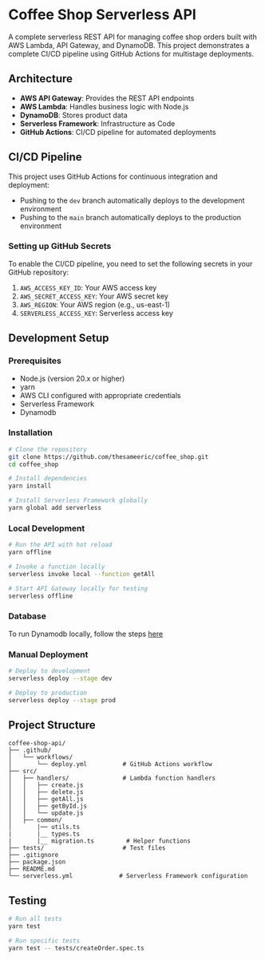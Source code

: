 # Coffee Shop Serverless API

A complete serverless REST API for managing coffee shop orders built with AWS Lambda, API Gateway, and DynamoDB. This project demonstrates a complete CI/CD pipeline using GitHub Actions for multistage deployments.

## Architecture

- **AWS API Gateway**: Provides the REST API endpoints
- **AWS Lambda**: Handles business logic with Node.js
- **DynamoDB**: Stores product data
- **Serverless Framework**: Infrastructure as Code
- **GitHub Actions**: CI/CD pipeline for automated deployments

## CI/CD Pipeline

This project uses GitHub Actions for continuous integration and deployment:

- Pushing to the `dev` branch automatically deploys to the development environment
- Pushing to the `main` branch automatically deploys to the production environment

### Setting up GitHub Secrets

To enable the CI/CD pipeline, you need to set the following secrets in your GitHub repository:

1. `AWS_ACCESS_KEY_ID`: Your AWS access key
2. `AWS_SECRET_ACCESS_KEY`: Your AWS secret key
3. `AWS_REGION`: Your AWS region (e.g., us-east-1)
4. `SERVERLESS_ACCESS_KEY`: Serverless access key

## Development Setup

### Prerequisites

- Node.js (version 20.x or higher)
- yarn
- AWS CLI configured with appropriate credentials
- Serverless Framework
- Dynamodb


### Installation

```bash
# Clone the repository
git clone https://github.com/thesameeric/coffee_shop.git
cd coffee_shop

# Install dependencies
yarn install

# Install Serverless Framework globally
yarn global add serverless
```

### Local Development

```bash
# Run the API with hot reload
yarn offline

# Invoke a function locally
serverless invoke local --function getAll

# Start API Gateway locally for testing
serverless offline
```

### Database
To run Dynamodb locally, follow the steps [here](https://docs.aws.amazon.com/amazondynamodb/latest/developerguide/DynamoDBLocal.html)

### Manual Deployment

```bash
# Deploy to development
serverless deploy --stage dev

# Deploy to production
serverless deploy --stage prod
```

## Project Structure

```
coffee-shop-api/
├── .github/
│   └── workflows/
│       └── deploy.yml          # GitHub Actions workflow
├── src/
│   ├── handlers/               # Lambda function handlers
│   │   ├── create.js
│   │   ├── delete.js
│   │   ├── getAll.js
│   │   ├── getById.js
│   │   └── update.js
│   ├── common/
│       |── utils.ts
|       |__ types.ts
|       |__ migration.ts         # Helper functions
├── tests/                      # Test files
├── .gitignore
├── package.json
├── README.md
└── serverless.yml             # Serverless Framework configuration
```

## Testing

```bash
# Run all tests
yarn test

# Run specific tests
yarn test -- tests/createOrder.spec.ts
```
